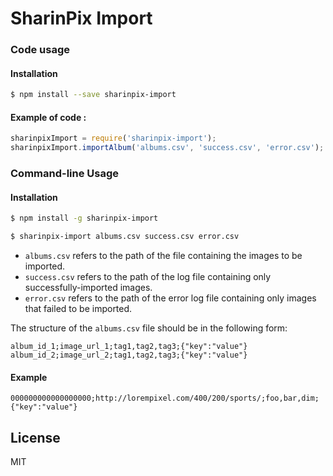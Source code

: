 # SharinPix Import

### Code usage

#### Installation
```sh 
$ npm install --save sharinpix-import
```

#### Example of code :
``` javascript
sharinpixImport = require('sharinpix-import');
sharinpixImport.importAlbum('albums.csv', 'success.csv', 'error.csv');
```
### Command-line Usage

#### Installation

```sh
$ npm install -g sharinpix-import
```

```sh
$ sharinpix-import albums.csv success.csv error.csv
```

- ``` albums.csv ``` refers to the  path of the file containing the images to be imported.
-  ``` success.csv ``` refers to the path of the log file containing only successfully-imported images.
-  ``` error.csv ``` refers to the path of the error log file containing only images that failed to be imported.

The structure of the ``` albums.csv ``` file should be in the following form:

```
album_id_1;image_url_1;tag1,tag2,tag3;{"key":"value"}
album_id_2;image_url_2;tag1,tag2,tag3;{"key":"value"}
```
#### Example
```
000000000000000000;http://lorempixel.com/400/200/sports/;foo,bar,dim;{"key":"value"}
```
License
----

MIT
